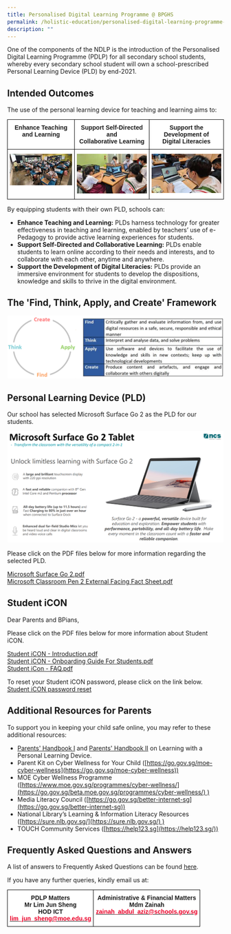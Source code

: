 ```yaml
---
title: Personalised Digital Learning Programme @ BPGHS
permalink: /holistic-education/personalised-digital-learning-programme-at-bpghs
description: ""
---
```

One of the components of the NDLP is the introduction of the Personalised Digital Learning Programme (PDLP) for all secondary school students, whereby every secondary school student will own a school-prescribed Personal Learning Device (PLD) by end-2021.

  

  
## Intended Outcomes

The use of the personal learning device for teaching and learning aims to:

<table style="border-collapse:collapse;border-spacing:0" class="tg"><thead><tr><th style="background-color:#FFF;border-color:black;border-style:solid;border-width:1px;font-family:Arial, sans-serif;font-size:14px;font-weight:bold;overflow:hidden;padding:10px 5px;text-align:center;vertical-align:top;word-break:normal">Enhance Teaching<br>and Learning</th><th style="background-color:#FFF;border-color:black;border-style:solid;border-width:1px;font-family:Arial, sans-serif;font-size:14px;font-weight:bold;overflow:hidden;padding:10px 5px;text-align:center;vertical-align:top;word-break:normal">Support Self-Directed and<br>Collaborative Learning</th><th style="background-color:#FFF;border-color:black;border-style:solid;border-width:1px;font-family:Arial, sans-serif;font-size:14px;font-weight:bold;overflow:hidden;padding:10px 5px;text-align:center;vertical-align:top;word-break:normal">Support the Development of<br>Digital Literacies </th></tr></thead><tbody><tr><td style="background-color:#FFF;border-color:black;border-style:solid;border-width:1px;font-family:Arial, sans-serif;font-size:14px;overflow:hidden;padding:10px 5px;text-align:center;vertical-align:top;word-break:normal"><img src="/images/IO%201.jpg" 
     style="width:100%"></td><td style="background-color:#FFF;border-color:black;border-style:solid;border-width:1px;font-family:Arial, sans-serif;font-size:14px;overflow:hidden;padding:10px 5px;text-align:center;vertical-align:top;word-break:normal"><img src="/images/IO%202.jpg" 
     style="width:100%"></td><td style="background-color:#FFF;border-color:black;border-style:solid;border-width:1px;font-family:Arial, sans-serif;font-size:14px;overflow:hidden;padding:10px 5px;text-align:center;vertical-align:top;word-break:normal"><img src="/images/IO%203.jpg" 
     style="width:100%"></td></tr></tbody></table>
		 
		 

By equipping students with their own PLD, schools can:

*   **Enhance Teaching and Learning:** PLDs harness technology for greater effectiveness in teaching and learning, enabled by teachers’ use of e-Pedagogy to provide active learning experiences for students.
*   **Support Self-Directed and Collaborative Learning:** PLDs enable students to learn online according to their needs and interests, and to collaborate with each other, anytime and anywhere.
*   **Support the Development of Digital Literacies:** PLDs provide an immersive environment for students to develop the dispositions, knowledge and skills to thrive in the digital environment.

## The 'Find, Think, Apply, and Create' Framework

![](/images/PDLP%20framework.png)



## Personal Learning Device (PLD)

Our school has selected Microsoft Surface Go 2 as the PLD for our students.

![](/images/Surface%20Go%202.png)

Please click on the PDF files below for more information regarding the selected PLD.

  

[Microsoft Surface Go 2.pdf](https://www-bpghs-moe-edu-sg-admin.cwp.sg/qql/slot/u148/BPGHS%202021/Announcements%20&%20Updates/Device/Microsoft%20Surface%20Go%202.pdf)  
[Microsoft Classroom Pen 2 External Facing Fact Sheet.pdf](https://www-bpghs-moe-edu-sg-admin.cwp.sg/qql/slot/u148/BPGHS%202021/Announcements%20&%20Updates/Device/Microsoft%20Classroom%20Pen%202%20External%20Facing%20Fact%20Sheet.pdf)  

  

  

## Student iCON

 Dear Parents and BPians,  
  
Please click on the PDF files below for more information about Student iCON.  
  
[Student iCON - Introduction.pdf](https://www-bpghs-moe-edu-sg-admin.cwp.sg/qql/slot/u148/BPGHS%202021/Announcements%20&%20Updates/Student%20iCON%20-%20Introduction.pdf)  
[Student iCON - Onboarding Guide For Students.pdf](https://www-bpghs-moe-edu-sg-admin.cwp.sg/qql/slot/u148/BPGHS%202021/Announcements%20&%20Updates/Student%20iCON%20-%20Onboarding%20Guide%20For%20Students.pdf)  
[Student iCon - FAQ.pdf](https://www-bpghs-moe-edu-sg-admin.cwp.sg/qql/slot/u148/BPGHS%202021/Announcements%20&%20Updates/Student%20iCon%20-%20FAQ.pdf)  
  
To reset your Student iCON password, please click on the link below.  
[Student iCON password reset](https://go.gov.sg/bpghs-password-reset)  

  

  

## Additional Resources for Parents

To support you in keeping your child safe online, you may refer to these additional resources:

*   [Parents' Handbook I](https://www-bpghs-moe-edu-sg-admin.cwp.sg/qql/slot/u148/BPGHS%202021/Announcements%20&%20Updates/Parent%20Handbook%20(I)%20on%20Learning%20with%20a%20PLD.pdf) and [Parents' Handbook II](https://www-bpghs-moe-edu-sg-admin.cwp.sg/qql/slot/u148/BPGHS%202021/Announcements%20&%20Updates/Parent%20Handbook%20(II)%20on%20Learning%20with%20a%20Personal%20Learning%20Device.pdf) on Learning with a Personal Learning Device.
*   Parent Kit on Cyber Wellness for Your Child ([https://go.gov.sg/moe-cyber-wellness](https://go.gov.sg/moe-cyber-wellness))
*   MOE Cyber Wellness Programme ([https://www.moe.gov.sg/programmes/cyber-wellness/](https://go.gov.sg/beta.moe.gov.sg/programmes/cyber-wellness/) )
*   Media Literacy Council ([https://go.gov.sg/better-internet-sg](https://go.gov.sg/better-internet-sg))
*   National Library’s Learning & Information Literacy Resources ([https://sure.nlb.gov.sg/](https://sure.nlb.gov.sg/) )
*   TOUCH Community Services ([https://help123.sg](https://help123.sg/))
  

## Frequently Asked Questions and Answers

  

A list of answers to Frequently Asked Questions can be found [here](https://www-bpghs-moe-edu-sg-admin.cwp.sg/qql/slot/u148/Holistic%20Education/PDLP/2022%20Set%20of%20FAQs.pdf).  

If you have any further queries, kindly email us at:

<table style="border-collapse:collapse;border-spacing:0" class="tg"><thead><tr><td style="background-color:#FFF;border-color:black;border-style:solid;border-width:1px;font-family:Arial, sans-serif;font-size:14px;font-weight:bold;overflow:hidden;padding:10px 5px;text-align:center;vertical-align:top;word-break:normal">PDLP Matters<br>Mr Lim Jun Sheng<br>HOD ICT<br><a href="mailto:lim_jun_sheng@moe.edu.sg"><span style="text-decoration:none;color:#EB0028">lim_jun_sheng@moe.edu.sg</span></a></td><td style="background-color:#FFF;border-color:black;border-style:solid;border-width:1px;font-family:Arial, sans-serif;font-size:14px;font-weight:bold;overflow:hidden;padding:10px 5px;text-align:center;vertical-align:top;word-break:normal">Administrative &amp; Financial Matters<br>Mdm Zainah<br><a href="mailto:zainah_abdul_aziz@schools.gov.sg"><span style="text-decoration:none;color:#EB0028">zainah_abdul_aziz@schools.gov.sg</span></a></td></tr></thead></table>